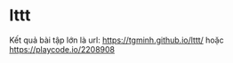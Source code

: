 # lttt

Kết quả bài tập lớn là url:
    https://tgminh.github.io/lttt/
hoặc
    https://playcode.io/2208908

